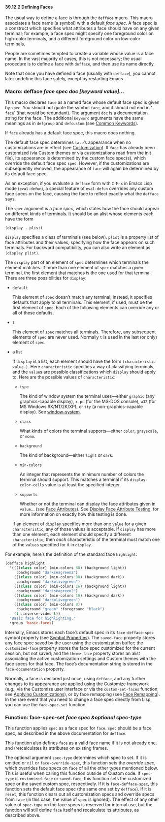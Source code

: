 

#### 39.12.2 Defining Faces

The usual way to define a face is through the `defface` macro. This macro associates a face name (a symbol) with a default *face spec*. A face spec is a construct which specifies what attributes a face should have on any given terminal; for example, a face spec might specify one foreground color on high-color terminals, and a different foreground color on low-color terminals.

People are sometimes tempted to create a variable whose value is a face name. In the vast majority of cases, this is not necessary; the usual procedure is to define a face with `defface`, and then use its name directly.

Note that once you have defined a face (usually with `defface`), you cannot later undefine this face safely, except by restarting Emacs.

### Macro: **defface** *face spec doc \[keyword value]…*

This macro declares `face` as a named face whose default face spec is given by `spec`. You should not quote the symbol `face`, and it should not end in ‘`-face`’ (that would be redundant). The argument `doc` is a documentation string for the face. The additional `keyword` arguments have the same meanings as in `defgroup` and `defcustom` (see [Common Keywords](Common-Keywords.html)).

If `face` already has a default face spec, this macro does nothing.

The default face spec determines `face`’s appearance when no customizations are in effect (see [Customization](Customization.html)). If `face` has already been customized (via Custom themes or via customizations read from the init file), its appearance is determined by the custom face spec(s), which override the default face spec `spec`. However, if the customizations are subsequently removed, the appearance of `face` will again be determined by its default face spec.

As an exception, if you evaluate a `defface` form with `C-M-x` in Emacs Lisp mode (`eval-defun`), a special feature of `eval-defun` overrides any custom face specs on the face, causing the face to reflect exactly what the `defface` says.

The `spec` argument is a *face spec*, which states how the face should appear on different kinds of terminals. It should be an alist whose elements each have the form

```lisp
(display . plist)
```

`display` specifies a class of terminals (see below). `plist` is a property list of face attributes and their values, specifying how the face appears on such terminals. For backward compatibility, you can also write an element as `(display plist)`.

The `display` part of an element of `spec` determines which terminals the element matches. If more than one element of `spec` matches a given terminal, the first element that matches is the one used for that terminal. There are three possibilities for `display`:

*   `default`

    This element of `spec` doesn’t match any terminal; instead, it specifies defaults that apply to all terminals. This element, if used, must be the first element of `spec`. Each of the following elements can override any or all of these defaults.

*   `t`

    This element of `spec` matches all terminals. Therefore, any subsequent elements of `spec` are never used. Normally `t` is used in the last (or only) element of `spec`.

*   a list

    If `display` is a list, each element should have the form `(characteristic value…)`. Here `characteristic` specifies a way of classifying terminals, and the `value`s are possible classifications which `display` should apply to. Here are the possible values of `characteristic`:

    *   `type`

        The kind of window system the terminal uses—either `graphic` (any graphics-capable display), `x`, `pc` (for the MS-DOS console), `w32` (for MS Windows 9X/NT/2K/XP), or `tty` (a non-graphics-capable display). See [window-system](Window-Systems.html).

    *   `class`

        What kinds of colors the terminal supports—either `color`, `grayscale`, or `mono`.

    *   `background`

        The kind of background—either `light` or `dark`.

    *   `min-colors`

        An integer that represents the minimum number of colors the terminal should support. This matches a terminal if its `display-color-cells` value is at least the specified integer.

    *   `supports`

        Whether or not the terminal can display the face attributes given in `value`… (see [Face Attributes](Face-Attributes.html)). See [Display Face Attribute Testing](Display-Feature-Testing.html#Display-Face-Attribute-Testing), for more information on exactly how this testing is done.

    If an element of `display` specifies more than one `value` for a given `characteristic`, any of those values is acceptable. If `display` has more than one element, each element should specify a different `characteristic`; then *each* characteristic of the terminal must match one of the `value`s specified for it in `display`.

For example, here’s the definition of the standard face `highlight`:

```lisp
(defface highlight
  '((((class color) (min-colors 88) (background light))
     :background "darkseagreen2")
    (((class color) (min-colors 88) (background dark))
     :background "darkolivegreen")
    (((class color) (min-colors 16) (background light))
     :background "darkseagreen2")
    (((class color) (min-colors 16) (background dark))
     :background "darkolivegreen")
    (((class color) (min-colors 8))
     :background "green" :foreground "black")
    (t :inverse-video t))
  "Basic face for highlighting."
  :group 'basic-faces)
```

Internally, Emacs stores each face’s default spec in its `face-defface-spec` symbol property (see [Symbol Properties](Symbol-Properties.html)). The `saved-face` property stores any face spec saved by the user using the customization buffer; the `customized-face` property stores the face spec customized for the current session, but not saved; and the `theme-face` property stores an alist associating the active customization settings and Custom themes with the face specs for that face. The face’s documentation string is stored in the `face-documentation` property.

Normally, a face is declared just once, using `defface`, and any further changes to its appearance are applied using the Customize framework (e.g., via the Customize user interface or via the `custom-set-faces` function; see [Applying Customizations](Applying-Customizations.html)), or by face remapping (see [Face Remapping](Face-Remapping.html)). In the rare event that you need to change a face spec directly from Lisp, you can use the `face-spec-set` function.

### Function: **face-spec-set** *face spec \&optional spec-type*

This function applies `spec` as a face spec for `face`. `spec` should be a face spec, as described in the above documentation for `defface`.

This function also defines `face` as a valid face name if it is not already one, and (re)calculates its attributes on existing frames.

The optional argument `spec-type` determines which spec to set. If it is omitted or `nil` or `face-override-spec`, this function sets the *override spec*, which overrides face specs on `face` of all the other types mentioned below. This is useful when calling this function outside of Custom code. If `spec-type` is `customized-face` or `saved-face`, this function sets the customized spec or the saved custom spec, respectively. If it is `face-defface-spec`, this function sets the default face spec (the same one set by `defface`). If it is `reset`, this function clears out all customization specs and override specs from `face` (in this case, the value of `spec` is ignored). The effect of any other value of `spec-type` on the face specs is reserved for internal use, but the function will still define `face` itself and recalculate its attributes, as described above.
